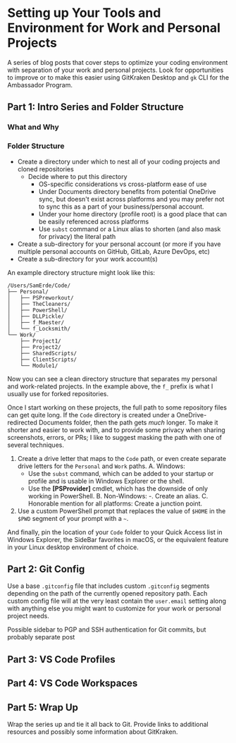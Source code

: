 # Setting up Your Tools and Environment for Work and Personal Projects

A series of blog posts that cover steps to optimize your coding environment with separation of your work and personal projects. Look for opportunities to improve or to make this easier using GitKraken Desktop and `gk` CLI for the Ambassador Program.

## Part 1: Intro Series and Folder Structure

### What and Why

### Folder Structure

- Create a directory under which to nest all of your coding projects and cloned repositories
  - Decide where to put this directory
    - OS-specific considerations vs cross-platform ease of use
    - Under Documents directory benefits from potential OneDrive sync, but doesn't exist across platforms and you may prefer not to sync this as a part of your business/personal account.
    - Under your home directory (profile root) is a good place that can be easily referenced across platforms
    - Use `subst` command or a Linux alias to shorten (and also mask for privacy) the literal path
- Create a sub-directory for your personal account (or more if you have multiple personal accounts on GitHub, GitLab, Azure DevOps, etc)
- Create a sub-directory for your work account(s)

An example directory structure might look like this:

```text
/Users/SamErde/Code/
├── Personal/
│   ├── PSPreworkout/
│   ├── TheCleaners/
│   ├── PowerShell/
│   ├── DLLPickle/
│   ├── f_Maester/
│   └── f_Locksmith/
└── Work/
    ├── Project1/
    ├── Project2/
    ├── SharedScripts/
    ├── ClientScripts/
    └── Module1/
```

Now you can see a clean directory structure that separates my personal and work-related projects. In the example above, the `f_` prefix is what I usually use for forked repositories.

Once I start working on these projects, the full path to some repository files can get quite long. If the `Code` directory is created under a OneDrive-redirected Documents folder, then the path gets *much* longer. To make it shorter and easier to work with, and to provide some privacy when sharing screenshots, errors, or PRs; I like to suggest masking the path with one of several techniques.

1. Create a drive letter that maps to the `Code` path, or even create separate drive letters for the `Personal` and `Work` paths.
   A. Windows:
      - Use the `subst` command, which can be added to your startup or profile and is usable in Windows Explorer or the shell.
      - Use the **[PSProvider]** cmdlet, which has the downside of only working in PowerShell.
   B. Non-Windows:
      -. Create an alias.
   C. Honorable mention for all platforms: Create a junction point.
2. Use a custom PowerShell prompt that replaces the value of `$HOME` in the `$PWD` segment of your prompt with a `~`.

And finally, pin the location of your `Code` folder to your Quick Access list in Windows Explorer, the SideBar favorites in macOS, or the equivalent feature in your Linux desktop environment of choice.

## Part 2: Git Config

Use a base `.gitconfig` file that includes custom `.gitconfig` segments depending on the path of the currently opened repository path. Each custom config file will at the very least contain the `user.email` setting along with anything else you might want to customize for your work or personal project needs.

Possible sidebar to PGP and SSH authentication for Git commits, but probably separate post

## Part 3: VS Code Profiles

## Part 4: VS Code Workspaces

## Part 5: Wrap Up

Wrap the series up and tie it all back to Git. Provide links to additional resources and possibly some information about GitKraken.
